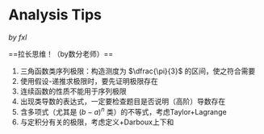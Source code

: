 # Analysis Tips

_by fxl_

==拉长思维！（by数分老师）==

1.  三角函数类序列极限：构造测度为 $\dfrac{\pi}{3}$ 的区间，使之符合需要
2.  使用假设-递推求极限时，要先证明极限存在
3.  连续函数的性质不能用于序列极限
4.  出现类导数的表达式，一定要检查题目是否说明（高阶）导数存在
5.  含多项式（尤其是 $(b-a)^n$ 类）的不等式，考虑Taylor+Lagrange
6.  与定积分有关的极限，考虑定义+Darboux上下和
